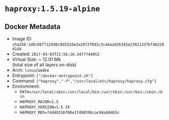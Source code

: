# `haproxy:1.5.19-alpine`

## Docker Metadata

- Image ID: `sha256:1d8c6bf7124d0c9d532da3a2873f091c3ca6aad26345e23921337bf46228d144`
- Created: `2017-03-03T21:56:10.347774405Z`
- Virtual Size: ~ 12.01 Mb  
  (total size of all layers on-disk)
- Arch: `linux`/`amd64`
- Entrypoint: `["/docker-entrypoint.sh"]`
- Command: `["haproxy","-f","/usr/local/etc/haproxy/haproxy.cfg"]`
- Environment:
  - `PATH=/usr/local/sbin:/usr/local/bin:/usr/sbin:/usr/bin:/sbin:/bin`
  - `HAPROXY_MAJOR=1.5`
  - `HAPROXY_VERSION=1.5.19`
  - `HAPROXY_MD5=74d49316f00e1fd9859bcac84ab04b5c`
